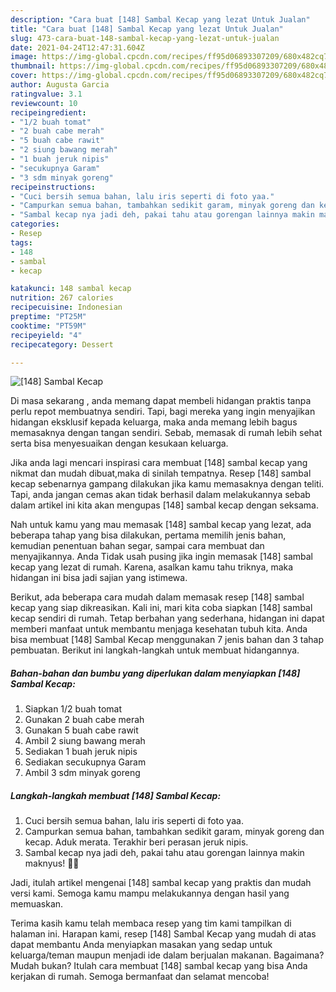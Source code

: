 ```yaml
---
description: "Cara buat [148] Sambal Kecap yang lezat Untuk Jualan"
title: "Cara buat [148] Sambal Kecap yang lezat Untuk Jualan"
slug: 473-cara-buat-148-sambal-kecap-yang-lezat-untuk-jualan
date: 2021-04-24T12:47:31.604Z
image: https://img-global.cpcdn.com/recipes/ff95d06893307209/680x482cq70/148-sambal-kecap-foto-resep-utama.jpg
thumbnail: https://img-global.cpcdn.com/recipes/ff95d06893307209/680x482cq70/148-sambal-kecap-foto-resep-utama.jpg
cover: https://img-global.cpcdn.com/recipes/ff95d06893307209/680x482cq70/148-sambal-kecap-foto-resep-utama.jpg
author: Augusta Garcia
ratingvalue: 3.1
reviewcount: 10
recipeingredient:
- "1/2 buah tomat"
- "2 buah cabe merah"
- "5 buah cabe rawit"
- "2 siung bawang merah"
- "1 buah jeruk nipis"
- "secukupnya Garam"
- "3 sdm minyak goreng"
recipeinstructions:
- "Cuci bersih semua bahan, lalu iris seperti di foto yaa."
- "Campurkan semua bahan, tambahkan sedikit garam, minyak goreng dan kecap. Aduk merata. Terakhir beri perasan jeruk nipis."
- "Sambal kecap nya jadi deh, pakai tahu atau gorengan lainnya makin maknyus! 👍🏻"
categories:
- Resep
tags:
- 148
- sambal
- kecap

katakunci: 148 sambal kecap 
nutrition: 267 calories
recipecuisine: Indonesian
preptime: "PT25M"
cooktime: "PT59M"
recipeyield: "4"
recipecategory: Dessert

---
```



![[148] Sambal Kecap](https://img-global.cpcdn.com/recipes/ff95d06893307209/680x482cq70/148-sambal-kecap-foto-resep-utama.jpg)

Di masa  sekarang , anda memang dapat membeli hidangan praktis tanpa perlu repot membuatnya sendiri. Tapi, bagi mereka yang ingin menyajikan hidangan eksklusif kepada keluarga, maka anda memang lebih bagus memasaknya dengan tangan sendiri. Sebab, memasak di rumah lebih sehat serta bisa menyesuaikan dengan kesukaan keluarga.

Jika anda lagi mencari inspirasi cara membuat [148] sambal kecap yang nikmat dan mudah dibuat,maka di sinilah tempatnya. Resep [148] sambal kecap  sebenarnya gampang dilakukan jika kamu memasaknya dengan teliti. Tapi, anda jangan cemas akan tidak berhasil dalam melakukannya 
sebab dalam artikel ini kita akan mengupas [148] sambal kecap dengan seksama.  



Nah untuk kamu yang mau memasak [148] sambal kecap yang lezat, ada beberapa tahap yang bisa dilakukan, pertama memilih jenis bahan, kemudian penentuan bahan segar, sampai cara membuat dan menyajikannya. Anda Tidak usah pusing jika ingin memasak [148] sambal kecap yang lezat di rumah. Karena, asalkan kamu  tahu triknya, maka hidangan ini bisa jadi sajian yang istimewa.

Berikut, ada beberapa cara mudah dalam memasak resep [148] sambal kecap yang siap dikreasikan. Kali ini, mari kita coba siapkan [148] sambal kecap sendiri di rumah. Tetap berbahan yang sederhana, hidangan ini dapat memberi manfaat untuk membantu menjaga kesehatan tubuh kita. Anda bisa membuat [148] Sambal Kecap menggunakan 7 jenis bahan dan 3 tahap pembuatan. Berikut ini langkah-langkah untuk membuat hidangannya.

<!--inarticleads1-->

##### Bahan-bahan dan bumbu yang diperlukan dalam menyiapkan [148] Sambal Kecap:

1. Siapkan 1/2 buah tomat
1. Gunakan 2 buah cabe merah
1. Gunakan 5 buah cabe rawit
1. Ambil 2 siung bawang merah
1. Sediakan 1 buah jeruk nipis
1. Sediakan secukupnya Garam
1. Ambil 3 sdm minyak goreng




<!--inarticleads2-->

##### Langkah-langkah membuat [148] Sambal Kecap:

1. Cuci bersih semua bahan, lalu iris seperti di foto yaa.
1. Campurkan semua bahan, tambahkan sedikit garam, minyak goreng dan kecap. Aduk merata. Terakhir beri perasan jeruk nipis.
1. Sambal kecap nya jadi deh, pakai tahu atau gorengan lainnya makin maknyus! 👍🏻




Jadi, itulah artikel mengenai  [148] sambal kecap  yang praktis dan mudah versi kami. Semoga kamu mampu melakukannya dengan hasil yang memuaskan. 

Terima kasih kamu telah membaca resep yang tim kami tampilkan di halaman ini. Harapan kami, resep  [148] Sambal Kecap yang mudah di atas dapat membantu Anda menyiapkan masakan yang sedap untuk keluarga/teman maupun menjadi ide dalam berjualan makanan. Bagaimana? Mudah bukan? Itulah cara membuat [148] sambal kecap yang bisa Anda kerjakan di rumah. Semoga bermanfaat dan selamat mencoba!

